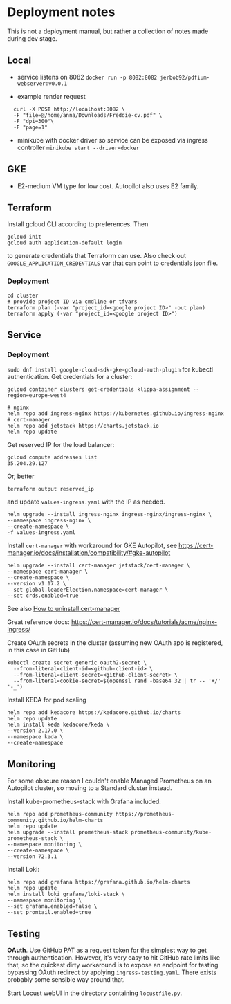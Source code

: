 # Deployment notes
This is not a deployment manual, but rather a collection of notes made during dev stage.

## Local
- service listens on 8082
  `docker run -p 8082:8082 jerbob92/pdfium-webserver:v0.0.1`
  
- example render request
```
  curl -X POST http://localhost:8082 \
  -F "file=@/home/anna/Downloads/Freddie-cv.pdf" \
  -F "dpi=300"\
  -F "page=1"
```

- minikube with docker driver so service can be exposed via ingress controller
  `minikube start --driver=docker`

## GKE
- E2-medium VM type for low cost. Autopilot also uses E2 family.

## Terraform
Install gcloud CLI according to preferences. Then 
```
gcloud init
gcloud auth application-default login
```
to generate credentials that Terraform can use. Also check out `GOOGLE_APPLICATION_CREDENTIALS` var that can point to credentials json file.

### Deployment

```
cd cluster
# provide project ID via cmdline or tfvars
terraform plan (-var "project_id=<google project ID>" -out plan)
terraform apply (-var "project_id=<google project ID>")
```

## Service

### Deployment

`sudo dnf install google-cloud-sdk-gke-gcloud-auth-plugin`
for kubectl authentication.
Get credentials for a cluster:
```
gcloud container clusters get-credentials klippa-assignment --region=europe-west4
```

```
# nginx
helm repo add ingress-nginx https://kubernetes.github.io/ingress-nginx
# cert-manager
helm repo add jetstack https://charts.jetstack.io
helm repo update
```

Get reserved IP for the load balancer:
```
gcloud compute addresses list
35.204.29.127
```
Or, better
```
terraform output reserved_ip
```

and update `values-ingress.yaml` with the IP as needed.
```
helm upgrade --install ingress-nginx ingress-nginx/ingress-nginx \
--namespace ingress-nginx \
--create-namespace \
-f values-ingress.yaml
```

Install `cert-manager` with workaround for GKE Autopilot, see https://cert-manager.io/docs/installation/compatibility/#gke-autopilot
```
helm upgrade --install cert-manager jetstack/cert-manager \
--namespace cert-manager \
--create-namespace \
--version v1.17.2 \
--set global.leaderElection.namespace=cert-manager \
--set crds.enabled=true
```
See also [How to uninstall cert-manager](https://cert-manager.io/docs/installation/kubectl/#uninstalling)

Great reference docs: https://cert-manager.io/docs/tutorials/acme/nginx-ingress/

Create OAuth secrets in the cluster (assuming new OAuth app is registered, in this case in GitHub)
```
kubectl create secret generic oauth2-secret \
  --from-literal=client-id=<github-client-id> \
  --from-literal=client-secret=<github-client-secret> \
  --from-literal=cookie-secret=$(openssl rand -base64 32 | tr -- '+/' '-_')
```

Install KEDA for pod scaling
```
helm repo add kedacore https://kedacore.github.io/charts
helm repo update
helm install keda kedacore/keda \
--version 2.17.0 \
--namespace keda \
--create-namespace
```

## Monitoring
For some obscure reason I couldn't enable Managed Prometheus on an Autopilot cluster, so moving to a Standard cluster instead. 

Install kube-prometheus-stack with Grafana included:
```
helm repo add prometheus-community https://prometheus-community.github.io/helm-charts
helm repo update
helm upgrade --install prometheus-stack prometheus-community/kube-prometheus-stack \
--namespace monitoring \
--create-namespace \
--version 72.3.1
```

Install Loki:
```
helm repo add grafana https://grafana.github.io/helm-charts
helm repo update
helm install loki grafana/loki-stack \
--namespace monitoring \
--set grafana.enabled=false \
--set promtail.enabled=true
```

## Testing
**OAuth**. Use GitHub PAT as a request token for the simplest way to get through authentication. However, it's very easy to hit GitHub rate limits like that, so the quickest dirty workaround is to expose an endpoint for testing bypassing OAuth redirect by applying `ingress-testing.yaml`. There exists probably some sensible way around that.

Start Locust webUI in the directory containing `locustfile.py`.
